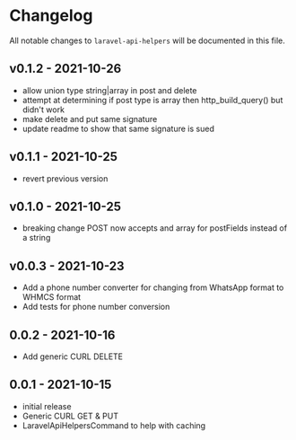 # Changelog

All notable changes to `laravel-api-helpers` will be documented in this file.

## v0.1.2 - 2021-10-26

- allow union type string|array in post and delete
- attempt at determining if post type is array then http_build_query() but didn't work
- make delete and put same signature
- update readme to show that same signature is sued

## v0.1.1 - 2021-10-25

- revert previous version

## v0.1.0 - 2021-10-25

- breaking change POST now accepts and array for postFields instead of a string

## v0.0.3 - 2021-10-23

- Add a phone number converter for changing from WhatsApp format to WHMCS format
- Add tests for phone number conversion

## 0.0.2 - 2021-10-16

- Add generic CURL DELETE

## 0.0.1 - 2021-10-15

- initial release
- Generic CURL GET & PUT
- LaravelApiHelpersCommand to help with caching

